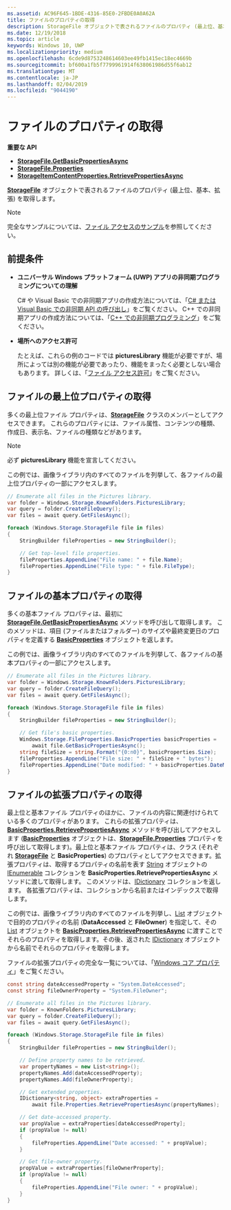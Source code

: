 ```yaml
---
ms.assetid: AC96F645-1BDE-4316-85E0-2FBDE0A0A62A
title: ファイルのプロパティの取得
description: StorageFile オブジェクトで表されるファイルのプロパティ (最上位、基本、拡張) を取得します。
ms.date: 12/19/2018
ms.topic: article
keywords: Windows 10, UWP
ms.localizationpriority: medium
ms.openlocfilehash: 6cde9d8753248614603ee49fb1415ec18ec4669b
ms.sourcegitcommit: bf600a1fb5f7799961914f638061986d55f6ab12
ms.translationtype: MT
ms.contentlocale: ja-JP
ms.lasthandoff: 02/04/2019
ms.locfileid: "9044190"
---
```

# <a name="get-file-properties"></a>ファイルのプロパティの取得

**重要な API**

-   [**StorageFile.GetBasicPropertiesAsync**](https://msdn.microsoft.com/library/windows/apps/hh701737)
-   [**StorageFile.Properties**](https://msdn.microsoft.com/library/windows/apps/br227225)
-   [**StorageItemContentProperties.RetrievePropertiesAsync**](https://msdn.microsoft.com/library/windows/apps/hh770652)

[**StorageFile**](https://msdn.microsoft.com/library/windows/apps/br227171) オブジェクトで表されるファイルのプロパティ (最上位、基本、拡張) を取得します。

> [!NOTE]
> 完全なサンプルについては、[ファイル アクセスのサンプル](https://go.microsoft.com/fwlink/p/?linkid=619995)を参照してください。

## <a name="prerequisites"></a>前提条件

-   **ユニバーサル Windows プラットフォーム (UWP) アプリの非同期プログラミングについての理解**

    C# や Visual Basic での非同期アプリの作成方法については、「[C# または Visual Basic での非同期 API の呼び出し](https://msdn.microsoft.com/library/windows/apps/mt187337)」をご覧ください。 C++ での非同期アプリの作成方法については、「[C++ での非同期プログラミング](https://msdn.microsoft.com/library/windows/apps/mt187334)」をご覧ください。

-   **場所へのアクセス許可**

    たとえば、これらの例のコードでは **picturesLibrary** 機能が必要ですが、場所によっては別の機能が必要であったり、機能をまったく必要としない場合もあります。 詳しくは、「[ファイル アクセス許可](file-access-permissions.md)」をご覧ください。

## <a name="getting-a-files-top-level-properties"></a>ファイルの最上位プロパティの取得

多くの最上位ファイル プロパティは、[**StorageFile**](https://msdn.microsoft.com/library/windows/apps/br227171) クラスのメンバーとしてアクセスできます。 これらのプロパティには、ファイル属性、コンテンツの種類、作成日、表示名、ファイルの種類などがあります。

> [!NOTE]
> 必ず **picturesLibrary** 機能を宣言してください。

この例では、画像ライブラリ内のすべてのファイルを列挙して、各ファイルの最上位プロパティの一部にアクセスします。

```csharp
// Enumerate all files in the Pictures library.
var folder = Windows.Storage.KnownFolders.PicturesLibrary;
var query = folder.CreateFileQuery();
var files = await query.GetFilesAsync();

foreach (Windows.Storage.StorageFile file in files)
{
    StringBuilder fileProperties = new StringBuilder();

    // Get top-level file properties.
    fileProperties.AppendLine("File name: " + file.Name);
    fileProperties.AppendLine("File type: " + file.FileType);
}
```

## <a name="getting-a-files-basic-properties"></a>ファイルの基本プロパティの取得

多くの基本ファイル プロパティは、最初に [**StorageFile.GetBasicPropertiesAsync**](https://msdn.microsoft.com/library/windows/apps/hh701737) メソッドを呼び出して取得します。 このメソッドは、項目 (ファイルまたはフォルダー) のサイズや最終変更日のプロパティを定義する [**BasicProperties**](https://msdn.microsoft.com/library/windows/apps/br212113) オブジェクトを返します。

この例では、画像ライブラリ内のすべてのファイルを列挙して、各ファイルの基本プロパティの一部にアクセスします。

```csharp
// Enumerate all files in the Pictures library.
var folder = Windows.Storage.KnownFolders.PicturesLibrary;
var query = folder.CreateFileQuery();
var files = await query.GetFilesAsync();

foreach (Windows.Storage.StorageFile file in files)
{
    StringBuilder fileProperties = new StringBuilder();

    // Get file's basic properties.
    Windows.Storage.FileProperties.BasicProperties basicProperties =
        await file.GetBasicPropertiesAsync();
    string fileSize = string.Format("{0:n0}", basicProperties.Size);
    fileProperties.AppendLine("File size: " + fileSize + " bytes");
    fileProperties.AppendLine("Date modified: " + basicProperties.DateModified);
}
 ```

## <a name="getting-a-files-extended-properties"></a>ファイルの拡張プロパティの取得

最上位と基本ファイル プロパティのほかに、ファイルの内容に関連付けられている多くのプロパティがあります。 これらの拡張プロパティは、[**BasicProperties.RetrievePropertiesAsync**](https://msdn.microsoft.com/library/windows/apps/br212124) メソッドを呼び出してアクセスします  ([**BasicProperties**](https://msdn.microsoft.com/library/windows/apps/br212113) オブジェクトは、[**StorageFile.Properties**](https://msdn.microsoft.com/library/windows/apps/br227225) プロパティを呼び出して取得します)。最上位と基本ファイル プロパティは、クラス (それぞれ [**StorageFile**](https://msdn.microsoft.com/library/windows/apps/br227171) と **BasicProperties**) のプロパティとしてアクセスできます。拡張プロパティは、取得するプロパティの名前を表す [String](https://go.microsoft.com/fwlink/p/?LinkID=325032) オブジェクトの [IEnumerable](https://go.microsoft.com/fwlink/p/?LinkID=313091) コレクションを **BasicProperties.RetrievePropertiesAsync** メソッドに渡して取得します。 このメソッドは、[IDictionary](https://go.microsoft.com/fwlink/p/?LinkId=325238) コレクションを返します。 各拡張プロパティは、コレクションから名前またはインデックスで取得します。

この例では、画像ライブラリ内のすべてのファイルを列挙し、[List](https://go.microsoft.com/fwlink/p/?LinkID=325246) オブジェクトで目的のプロパティの名前 (**DataAccessed** と **FileOwner**) を指定して、その [List](https://go.microsoft.com/fwlink/p/?LinkID=325246) オブジェクトを [**BasicProperties.RetrievePropertiesAsync**](https://msdn.microsoft.com/library/windows/apps/br212124) に渡すことでそれらのプロパティを取得します。その後、返された [IDictionary](https://go.microsoft.com/fwlink/p/?LinkId=325238) オブジェクトから名前でそれらのプロパティを取得します。

ファイルの拡張プロパティの完全な一覧については、「[Windows コア プロパティ](https://msdn.microsoft.com/library/windows/desktop/mt805470)」をご覧ください。

```csharp
const string dateAccessedProperty = "System.DateAccessed";
const string fileOwnerProperty = "System.FileOwner";

// Enumerate all files in the Pictures library.
var folder = KnownFolders.PicturesLibrary;
var query = folder.CreateFileQuery();
var files = await query.GetFilesAsync();

foreach (Windows.Storage.StorageFile file in files)
{
    StringBuilder fileProperties = new StringBuilder();

    // Define property names to be retrieved.
    var propertyNames = new List<string>();
    propertyNames.Add(dateAccessedProperty);
    propertyNames.Add(fileOwnerProperty);

    // Get extended properties.
    IDictionary<string, object> extraProperties =
        await file.Properties.RetrievePropertiesAsync(propertyNames);

    // Get date-accessed property.
    var propValue = extraProperties[dateAccessedProperty];
    if (propValue != null)
    {
        fileProperties.AppendLine("Date accessed: " + propValue);
    }

    // Get file-owner property.
    propValue = extraProperties[fileOwnerProperty];
    if (propValue != null)
    {
        fileProperties.AppendLine("File owner: " + propValue);
    }
}
```

 

 
